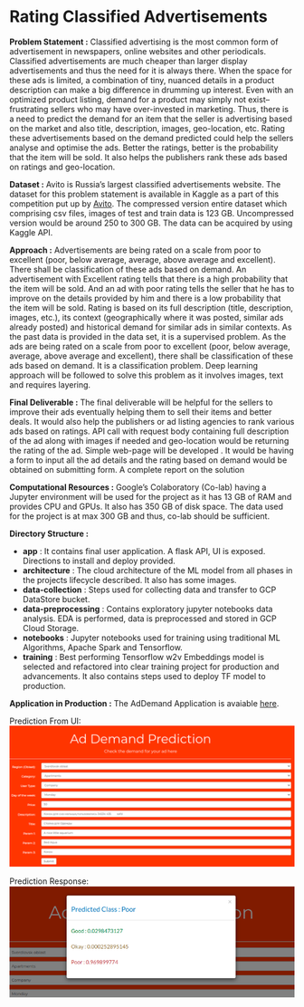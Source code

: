 # Rating Classified Advertisements 

**Problem Statement :**
Classified advertising is the most common form of advertisement in newspapers, online websites and other periodicals. Classified advertisements are much cheaper than larger display advertisements and thus the need for it is always there. When the space for these ads is limited, a combination of tiny, nuanced details in a product description can make a big difference in drumming up interest.
Even with an optimized product listing, demand for a product may simply not exist–frustrating sellers who may have over-invested in marketing. Thus, there is a need to predict the demand for an item that the seller is advertising based on the market and also title, description, images, geo-location, etc. Rating these advertisements based on the demand predicted could help the sellers analyse and optimise the ads. Better the ratings, better is the probability that the item will be sold. It also helps the publishers rank these ads based on ratings and geo-location. 

**Dataset :**
	Avito is Russia’s largest classified advertisements website. The dataset for this problem statement is available in Kaggle as a part of this competition put up by [Avito](https://www.kaggle.com/c/avito-demand-prediction/data). The compressed version entire dataset which comprising csv files, images of test and train data is 123 GB. Uncompressed version would be around 250 to 300 GB. The data can be acquired by using Kaggle API.

**Approach :**
	Advertisements are being rated on a scale from poor to excellent (poor, below average, average, above average and excellent). There shall be classification of these ads based on demand. 
An advertisement with Excellent rating tells that there is a high probability that the item will be sold.  And an ad with poor rating tells the seller that he has to improve on the details provided by him and there is a low probability that the item will be sold.
Rating is  based on its full description (title, description, images, etc.), its context (geographically where it was posted, similar ads already posted) and historical demand for similar ads in similar contexts.
As the past data is provided in the data set, it is a supervised problem. 
As the ads are being rated on a scale from poor to excellent (poor, below average, average, above average and excellent), there shall be classification of these ads based on demand. It is a classification problem. 
Deep learning approach will be followed to solve this problem as it involves images, text and requires layering.

**Final Deliverable :**
	The final deliverable will be helpful for the sellers to improve their ads eventually helping them to sell their items and better deals. It would also help the publishers or ad listing agencies to rank various ads based on ratings.
API call with request body containing full description of the ad along with images if needed and geo-location would be returning the rating of the ad. 
Simple web-page will be developed . It would be having a form to input all the ad details and the rating based on demand would be obtained on submitting form.
A complete report on the solution

**Computational Resources :**
	Google’s Colaboratory (Co-lab) having a Jupyter environment will be used for the project as it has 13 GB of RAM and provides CPU and GPUs. It also has 350 GB of disk space. The data used for the project is at max 300 GB and thus, co-lab should be sufficient.

**Directory Structure :**
- __app__ : It contains final user application. A flask API, UI is exposed. Directions to install and deploy provided.
- __architecture__ : The cloud architecture of the ML model from all phases in the projects lifecycle described. It also has some images.
- __data-collection__ : Steps used for collecting data and transfer to GCP DataStore bucket.
- __data-preprocessing__ : Contains exploratory jupyter notebooks data analysis. EDA is performed, data is preprocessed and stored in GCP Cloud Storage.
- __notebooks__ : Jupyter notebooks used for training using traditional ML Algorithms, Apache Spark and Tensorflow.
- __training__ : Best performing Tensorflow w2v Embeddings model is selected and refactored into clear training project for production and advancements. It also contains steps used to deploy TF model to production.

**Application in Production :**
The AdDemand Application is avaiable [here](https://tensorflow-283115.wl.r.appspot.com/).
     
Prediction From UI: 
![App UI](architecture/App-UI.png)

Prediction Response:
![App UI](architecture/App-Predict-UI.png)
